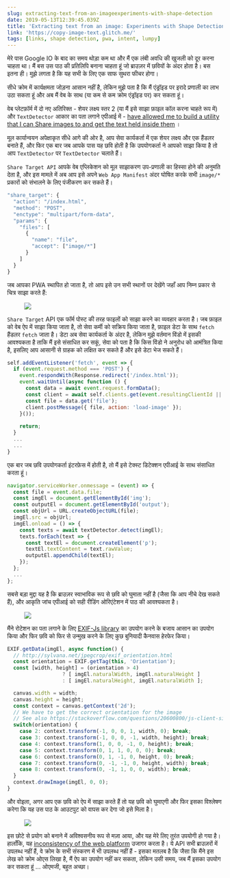 ```yaml
---
slug: extracting-text-from-an-imageexperiments-with-shape-detection
date: 2019-05-13T12:39:45.039Z
title: 'Extracting text from an image: Experiments with Shape Detection'
link: 'https://copy-image-text.glitch.me/'
tags: [links, shape detection, pwa, intent, lumpy]
---
```

मेरे पास Google IO के बाद का समय थोड़ा कम था और मैं एक लंबी अवधि की खुजली को दूर करना चाहता था। मैं बस उस पाठ की प्रतिलिपि बनाना चाहता हूं जो ब्राउज़र में छवियों के अंदर होता है। बस इतना ही। मुझे लगता है कि यह सभी के लिए एक साफ सुथरा फीचर होगा।

सीधे क्रोम में कार्यक्षमता जोड़ना आसान नहीं है, लेकिन मुझे पता है कि मैं एंड्रॉइड पर इरादे प्रणाली का लाभ उठा सकता हूं और अब मैं वेब के साथ (या कम से कम क्रोम एंड्रॉइड पर) कर सकता हूं।

वेब प्लेटफ़ॉर्म में दो नए अतिरिक्त - शेयर लक्ष्य स्तर 2 (या मैं इसे साझा फ़ाइल कॉल करना चाहते रूप में) और `TextDetector` आकार का पता लगाने एपीआई में - [have allowed me to build a utility that I can Share images to and get the text held inside them](https://copy-image-text.glitch.me/) ।

मूल कार्यान्वयन अपेक्षाकृत सीधे आगे की ओर है, आप सेवा कार्यकर्ता में एक शेयर लक्ष्य और एक हैंडलर बनाते हैं, और फिर एक बार जब आपके पास यह छवि होती है कि उपयोगकर्ता ने आपको साझा किया है तो आप `TextDetector` पर `TextDetector` चलाते हैं।

`Share Target API` आपके वेब एप्लिकेशन को मूल साझाकरण उप-प्रणाली का हिस्सा होने की अनुमति देता है, और इस मामले में अब आप इसे अपने `Web App Manifest` अंदर घोषित करके सभी `image/*` प्रकारों को संभालने के लिए पंजीकरण कर सकते हैं।

```javascript
"share_target": {
  "action": "/index.html",
  "method": "POST",
  "enctype": "multipart/form-data",
  "params": {
    "files": [
      {
        "name": "file",
        "accept": ["image/*"]
      }
    ]
  }
}
```

जब आपका PWA स्थापित हो जाता है, तो आप इसे उन सभी स्थानों पर देखेंगे जहाँ आप निम्न प्रकार से चित्र साझा करते हैं:

<figure><img src="/images/2019-05-13-extracting-text-from-an-imageexperiments-with-shape-detection-0.jpeg"></figure>

`Share Target` API एक फॉर्म पोस्ट की तरह फाइलों को साझा करने का व्यवहार करता है। जब फ़ाइल को वेब ऐप में साझा किया जाता है, तो सेवा कर्मी को सक्रिय किया जाता है, फ़ाइल डेटा के साथ `fetch` हैंडलर `fetch` जाता है। डेटा अब सेवा कार्यकर्ता के अंदर है, लेकिन मुझे वर्तमान विंडो में इसकी आवश्यकता है ताकि मैं इसे संसाधित कर सकूं, सेवा को पता है कि किस विंडो ने अनुरोध को आमंत्रित किया है, इसलिए आप आसानी से ग्राहक को लक्षित कर सकते हैं और इसे डेटा भेज सकते हैं।

```javascript
self.addEventListener('fetch', event => {
  if (event.request.method === 'POST') {
    event.respondWith(Response.redirect('/index.html'));
    event.waitUntil(async function () {
      const data = await event.request.formData();
      const client = await self.clients.get(event.resultingClientId || event.clientId);
      const file = data.get('file');
      client.postMessage({ file, action: 'load-image' });
    }());
    
    return;
  }
  ...
  ...
}

```

एक बार जब छवि उपयोगकर्ता इंटरफ़ेस में होती है, तो मैं इसे टेक्स्ट डिटेक्शन एपीआई के साथ संसाधित करता हूं।

```javascript
navigator.serviceWorker.onmessage = (event) => {  
  const file = event.data.file;
  const imgEl = document.getElementById('img');
  const outputEl = document.getElementById('output');
  const objUrl = URL.createObjectURL(file);
  imgEl.src = objUrl;
  imgEl.onload = () => {
    const texts = await textDetector.detect(imgEl);
    texts.forEach(text => {
      const textEl = document.createElement('p');
      textEl.textContent = text.rawValue;
      outputEl.appendChild(textEl);
    });
  };
  ...
};
```

सबसे बड़ा मुद्दा यह है कि ब्राउज़र स्वाभाविक रूप से छवि को घुमाता नहीं है (जैसा कि आप नीचे देख सकते हैं), और आकृति जांच एपीआई को सही रीडिंग ओरिएंटेशन में पाठ की आवश्यकता है।

<figure><img src="/images/2019-05-13-extracting-text-from-an-imageexperiments-with-shape-detection-1.jpeg"></figure>

मैंने रोटेशन का पता लगाने के लिए [EXIF-Js library](https://github.com/exif-js/exif-js) का उपयोग करने के बजाय आसान का उपयोग किया और फिर छवि को फिर से उन्मुख करने के लिए कुछ बुनियादी कैनवास हेरफेर किया।

```javascript
EXIF.getData(imgEl, async function() {
  // http://sylvana.net/jpegcrop/exif_orientation.html
  const orientation = EXIF.getTag(this, 'Orientation');
  const [width, height] = (orientation > 4) 
                  ? [ imgEl.naturalWidth, imgEl.naturalHeight ]
                  : [ imgEl.naturalHeight, imgEl.naturalWidth ];

  canvas.width = width;
  canvas.height = height;
  const context = canvas.getContext('2d');
  // We have to get the correct orientation for the image
  // See also https://stackoverflow.com/questions/20600800/js-client-side-exif-orientation-rotate-and-mirror-jpeg-images
  switch(orientation) {
    case 2: context.transform(-1, 0, 0, 1, width, 0); break;
    case 3: context.transform(-1, 0, 0, -1, width, height); break;
    case 4: context.transform(1, 0, 0, -1, 0, height); break;
    case 5: context.transform(0, 1, 1, 0, 0, 0); break;
    case 6: context.transform(0, 1, -1, 0, height, 0); break;
    case 7: context.transform(0, -1, -1, 0, height, width); break;
    case 8: context.transform(0, -1, 1, 0, 0, width); break;
  }
  context.drawImage(imgEl, 0, 0);
}
```

और वोइला, अगर आप एक छवि को ऐप में साझा करते हैं तो यह छवि को घुमाएगी और फिर इसका विश्लेषण करेगा कि यह उस पाठ के आउटपुट को वापस कर देगा जो इसे मिला है।

<figure><img src="/images/2019-05-13-extracting-text-from-an-imageexperiments-with-shape-detection-2.jpeg"></figure>

इस छोटे से प्रयोग को बनाने में अविश्वसनीय रूप से मज़ा आया, और यह मेरे लिए तुरंत उपयोगी हो गया है। हालाँकि, यह [inconsistency of the web platform](/the-lumpy-web/) उजागर करता है। ये API सभी ब्राउज़रों में उपलब्ध नहीं हैं, वे क्रोम के सभी संस्करण में भी उपलब्ध नहीं हैं - इसका मतलब है कि जैसा कि मैंने इस लेख को क्रोम ओएस लिखा है, मैं ऐप का उपयोग नहीं कर सकता, लेकिन उसी समय, जब मैं इसका उपयोग कर सकता हूं ... ओएमजी, बहुत अच्छा।

